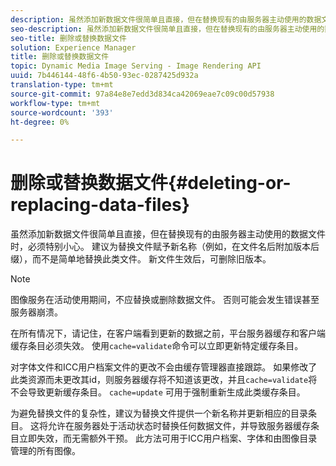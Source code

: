```yaml
---
description: 虽然添加新数据文件很简单且直接，但在替换现有的由服务器主动使用的数据文件时，必须特别小心。 建议为替换文件赋予新名称（例如，在文件名后附加版本后缀），而不是简单地替换此类文件。 新文件生效后，可删除旧版本。
seo-description: 虽然添加新数据文件很简单且直接，但在替换现有的由服务器主动使用的数据文件时，必须特别小心。 建议为替换文件赋予新名称（例如，在文件名后附加版本后缀），而不是简单地替换此类文件。 新文件生效后，可删除旧版本。
seo-title: 删除或替换数据文件
solution: Experience Manager
title: 删除或替换数据文件
topic: Dynamic Media Image Serving - Image Rendering API
uuid: 7b446144-48f6-4b50-93ec-0287425d932a
translation-type: tm+mt
source-git-commit: 97a84e8e7edd3d834ca42069eae7c09c00d57938
workflow-type: tm+mt
source-wordcount: '393'
ht-degree: 0%

---
```



# 删除或替换数据文件{#deleting-or-replacing-data-files}

虽然添加新数据文件很简单且直接，但在替换现有的由服务器主动使用的数据文件时，必须特别小心。 建议为替换文件赋予新名称（例如，在文件名后附加版本后缀），而不是简单地替换此类文件。 新文件生效后，可删除旧版本。

>[!NOTE]
>
>图像服务在活动使用期间，不应替换或删除数据文件。 否则可能会发生错误甚至服务器崩溃。

在所有情况下，请记住，在客户端看到更新的数据之前，平台服务器缓存和客户端缓存条目必须失效。 使用`cache=validate`命令可以立即更新特定缓存条目。

对字体文件和ICC用户档案文件的更改不会由缓存管理器直接跟踪。 如果修改了此类资源而未更改其id，则服务器缓存将不知道该更改，并且`cache=validate`将不会导致更新缓存条目。 `cache=update` 可用于强制重新生成此类缓存条目。

为避免替换文件的复杂性，建议为替换文件提供一个新名称并更新相应的目录条目。 这将允许在服务器处于活动状态时替换任何数据文件，并导致服务器缓存条目立即失效，而无需额外干预。 此方法可用于ICC用户档案、字体和由图像目录管理的所有图像。
